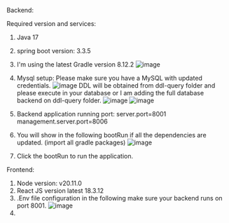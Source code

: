 Backend:

Required version and services:
1. Java 17
2. spring boot version: 3.3.5
3. I'm using the latest Gradle version 8.12.2
   ![image](https://github.com/user-attachments/assets/c3485233-ff88-4ca7-b0c3-923db8306f5d)
4. Mysql setup: Please make sure you have a MySQL with updated credentials.
   ![image](https://github.com/user-attachments/assets/7214b665-5bce-4eda-9c87-b87f5a118dad)
   DDL will be obtained from ddl-query folder and please execute in your database or I am adding the full database backend on ddl-query folder.
   ![image](https://github.com/user-attachments/assets/b3a291f3-aa76-4381-8572-bbbed752d735)
   ![image](https://github.com/user-attachments/assets/1ef73e9f-90ea-4b32-988d-2236d1519190)
6. Backend application running port: 
  server.port=8001
  management.server.port=8006
7. You will show in the following bootRun if all the dependencies are updated. (import all gradle packages)
   ![image](https://github.com/user-attachments/assets/cc8e63fd-750b-4081-9a0e-0868ecc4ba0e)

8. Click the bootRun to run the application.

Frontend:
1. Node version: v20.11.0
2. React JS version latest 18.3.12
3. .Env file configuration in the following make sure your backend runs on port 8001.
![image](https://github.com/user-attachments/assets/694154fa-ada4-4409-8f0d-9aec1fe10a7e)
4. 

